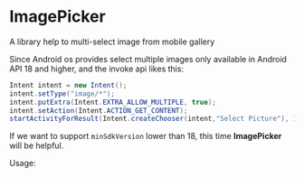 # ImagePicker
A library help to multi-select image from mobile gallery

Since Android os provides select multiple images only available in Android API 18 and higher, and the invoke api likes this:
```java
Intent intent = new Intent();
intent.setType("image/*");
intent.putExtra(Intent.EXTRA_ALLOW_MULTIPLE, true);
intent.setAction(Intent.ACTION_GET_CONTENT);
startActivityForResult(Intent.createChooser(intent,"Select Picture"), 1);
```

If we want to support `minSdkVersion` lower than 18, this time **ImagePicker** will be helpful.

Usage:
```java

```